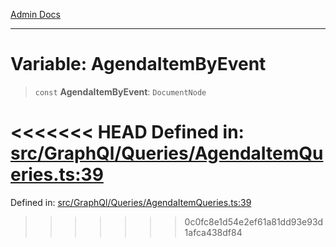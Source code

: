 [Admin Docs](/)

***

# Variable: AgendaItemByEvent

> `const` **AgendaItemByEvent**: `DocumentNode`

<<<<<<< HEAD
Defined in: [src/GraphQl/Queries/AgendaItemQueries.ts:39](https://github.com/abhassen44/talawa-admin/blob/285f7384c3d26b5028a286d84f89b85120d130a2/src/GraphQl/Queries/AgendaItemQueries.ts#L39)
=======
Defined in: [src/GraphQl/Queries/AgendaItemQueries.ts:39](https://github.com/PalisadoesFoundation/talawa-admin/blob/main/src/GraphQl/Queries/AgendaItemQueries.ts#L39)
>>>>>>> 0c0fc8e1d54e2ef61a81dd93e93d1afca438df84
